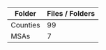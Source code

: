| Folder   |   Files / Folders |
|----------|-------------------|
| Counties |                99 |
| MSAs     |                 7 |